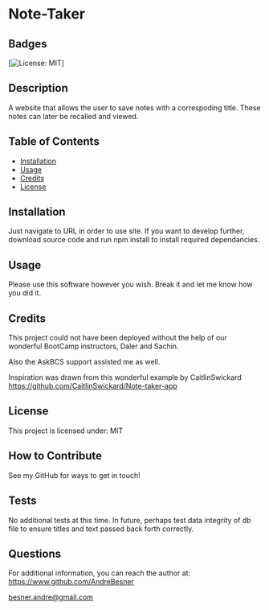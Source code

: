 # Note-Taker

## Badges
[![License: MIT](https://img.shields.io/badge/License-MIT-yellow.svg)]

## Description

A website that allows the user to save notes with a correspoding title. These notes can later be recalled and viewed.


## Table of Contents

- [Installation](#installation)
- [Usage](#usage)
- [Credits](#credits)
- [License](#license)

## Installation

Just navigate to URL in order to use site. If you want to develop further, download source code and run npm install to install required dependancies.


## Usage

Please use this software however you wish. Break it and let me know how you did it. 



## Credits

This project could not have been deployed without the help of our wonderful BootCamp instructors, Daler and Sachin. 

Also the AskBCS support assisted me as well.

Inspiration was drawn from this wonderful example by CaitlinSwickard 
https://github.com/CaitlinSwickard/Note-taker-app



## License
    
This project is licensed under: MIT



## How to Contribute

See my GitHub for ways to get in touch!


## Tests

No additional tests at this time. In future, perhaps test data integrity of db file to ensure titles and text passed back forth correctly.


## Questions

For additional information, you can reach the author at: 
https://www.github.com/AndreBesner

besner.andre@gmail.com


